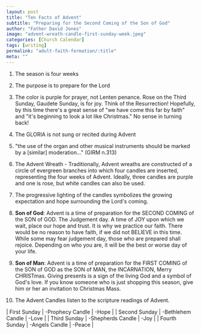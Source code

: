 ```yaml
---
layout: post
title: "Ten Facts of Advent"
subtitle: "Preparing for the Second Coming of the Son of God"
author: "Father David Jones"
image: "advent-wreath-candle-first-sunday-week.jpeg"
categories: [Church Calendar]
tags: [writing]
permalink: "adult-faith-formation/:title"
meta: ""
---
```

1. The season is four weeks

2. The purpose is to prepare for the Lord

3. The color is purple for prayer, not Lenten penance. Rose on the Third Sunday, Gaudete Sunday, is for joy. Think of the Resurrection! Hopefully, by this time there's a great sense of "we have come this far by faith" and "it's beginning to look a lot like Christmas." No sense in turning back!
<!--more-->

4. The GLORIA is not sung or recited during Advent

5. "the use of the organ and other musical instruments should be marked by a [similar] moderation..." (GIRM n.313)

6. The Advent Wreath - Traditionally, Advent wreaths are constructed of a circle of evergreen branches into which four candles are inserted, representing the four weeks of Advent. Ideally, three candles are purple and one is rose, but white candles can also be used.

7. The progressive lighting of the candles symbolizes the growing expectation and hope surrounding the Lord's coming.

8. **Son of God**: Advent is a time of preparation for the SECOND COMING of the SON of GOD. The Judgement day. A time of JOY upon which we wait, place our hope and trust. It is why we practice our faith. There would be no reason to have faith, if we did not BELIEVE in this time. While some may fear judgement day, those who are prepared shall rejoice. Depending on who you are, it will be the best or worse day of your life.

9. **Son of Man**: Advent is a time of preparation for the FIRST COMING of the SON of GOD as the SON of MAN, the INCARNATION, Merry CHRISTmas. Giving presents is a sign of the living God and a symbol of God's love. If you know someone who is just shopping this season, give him or her an invitation to Christmas Mass.


10. The Advent Candles listen to the scripture readings of Advent.


| First Sunday      | -Prophecy Candle   | -Hope |
| Second Sunday     | -Bethlehem Candle  | -Love |
| Third Sunday      | -Shepherds Candle  | -Joy |
| Fourth Sunday     | -Angels Candle     | -Peace |
